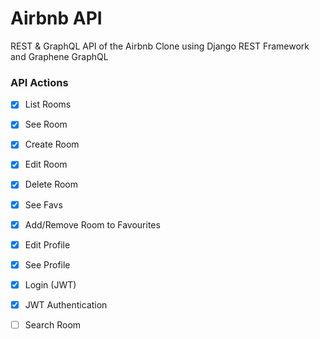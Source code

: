 # Airbnb API

REST & GraphQL API of the Airbnb Clone using Django REST Framework and Graphene GraphQL

### API Actions

- [x] List Rooms
- [x] See Room
- [x] Create Room
- [x] Edit Room
- [x] Delete Room
- [x] See Favs
- [x] Add/Remove Room to Favourites
- [x] Edit Profile
- [x] See Profile
- [x] Login (JWT)
- [x] JWT Authentication
- [ ] Search Room



